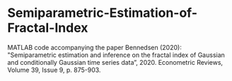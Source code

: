 # Semiparametric-Estimation-of-Fractal-Index
MATLAB code accompanying the paper Bennedsen (2020): "Semiparametric estimation and inference on the fractal index of Gaussian and conditionally Gaussian time series data”, 2020. Econometric Reviews, Volume 39, Issue 9, p. 875-903.
